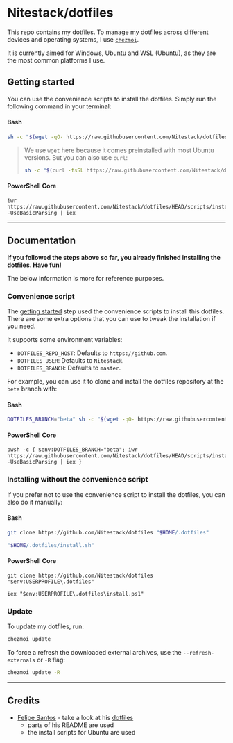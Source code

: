 # Nitestack/dotfiles

This repo contains my dotfiles. To manage my dotfiles across different devices and operating systems, I use [`chezmoi`](https://chezmoi.io/).

It is currently aimed for Windows, Ubuntu and WSL (Ubuntu), as they are the most common platforms I use.

## Getting started

You can use the convenience scripts to install the dotfiles. Simply run the following command in your terminal:

#### Bash

```sh
sh -c "$(wget -qO- https://raw.githubusercontent.com/Nitestack/dotfiles/HEAD/scripts/install_dotfiles.sh)"
```

> We use `wget` here because it comes preinstalled with most Ubuntu versions. But you can also use `curl`:
>
> ```sh
> sh -c "$(curl -fsSL https://raw.githubusercontent.com/Nitestack/dotfiles/HEAD/scripts/install_dotfiles.sh)"
> ```

#### PowerShell Core

```pwsh
iwr https://raw.githubusercontent.com/Nitestack/dotfiles/HEAD/scripts/install_dotfiles.ps1 -UseBasicParsing | iex
```

---

## Documentation

**If you followed the steps above so far, you already finished installing the dotfiles. Have fun!**

The below information is more for reference purposes.

### Convenience script

The [getting started](#getting-started) step used the convenience scripts to install this dotfiles. There are some extra options that you can use to tweak the installation if you need.

It supports some environment variables:

- `DOTFILES_REPO_HOST`: Defaults to `https://github.com`.
- `DOTFILES_USER`: Defaults to `Nitestack`.
- `DOTFILES_BRANCH`: Defaults to `master`.

For example, you can use it to clone and install the dotfiles repository at the `beta` branch with:

#### Bash

```sh
DOTFILES_BRANCH="beta" sh -c "$(wget -qO- https://raw.githubusercontent.com/Nitestack/dotfiles/HEAD/scripts/install_dotfiles.sh)"
```

#### PowerShell Core

```pwsh
pwsh -c { $env:DOTFILES_BRANCH="beta"; iwr https://raw.githubusercontent.com/Nitestack/dotfiles/HEAD/scripts/install_dotfiles.ps1 -UseBasicParsing | iex }
```

### Installing without the convenience script

If you prefer not to use the convenience script to install the dotfiles, you can also do it manually:

#### Bash

```bash
git clone https://github.com/Nitestack/dotfiles "$HOME/.dotfiles"

"$HOME/.dotfiles/install.sh"
```

#### PowerShell Core

```pwsh
git clone https://github.com/Nitestack/dotfiles "$env:USERPROFILE\.dotfiles"

iex "$env:USERPROFILE\.dotfiles\install.ps1"
```

### Update

To update my dotfiles, run:

```sh
chezmoi update
```

To force a refresh the downloaded external archives, use the `--refresh-externals` or `-R` flag:

```sh
chezmoi update -R
```

---

## Credits

- [Felipe Santos](https://github.com/felipecrs) - take a look at his [dotfiles](https://github.com/felipecrs/dotfiles)
  - parts of his README are used
  - the install scripts for Ubuntu are used
